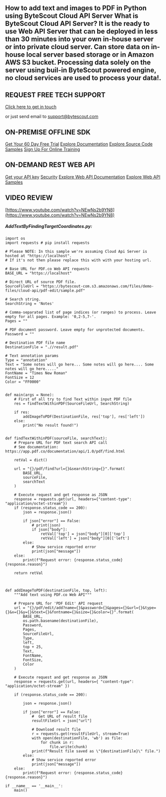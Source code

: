 ## How to add text and images to PDF in Python using ByteScout Cloud API Server What is ByteScout Cloud API Server? It is the ready to use Web API Server that can be deployed in less than 30 minutes into your own in-house server or into private cloud server. Can store data on in-house local server based storage or in Amazon AWS S3 bucket. Processing data solely on the server using buil-in ByteScout powered engine, no cloud services are used to process your data!.

## REQUEST FREE TECH SUPPORT

[Click here to get in touch](https://bytescout.zendesk.com/hc/en-us/requests/new?subject=ByteScout%20Cloud%20API%20Server%20Question)

or just send email to [support@bytescout.com](mailto:support@bytescout.com?subject=ByteScout%20Cloud%20API%20Server%20Question) 

## ON-PREMISE OFFLINE SDK 

[Get Your 60 Day Free Trial](https://bytescout.com/download/web-installer?utm_source=github-readme)
[Explore Documentation](https://bytescout.com/documentation/index.html?utm_source=github-readme)
[Explore Source Code Samples](https://github.com/bytescout/ByteScout-SDK-SourceCode/)
[Sign Up For Online Training](https://academy.bytescout.com/)


## ON-DEMAND REST WEB API

[Get your API key](https://app.pdf.co/signup?utm_source=github-readme)
[Security](https://pdf.co/security)
[Explore Web API Documentation](https://apidocs.pdf.co?utm_source=github-readme)
[Explore Web API Samples](https://github.com/bytescout/ByteScout-SDK-SourceCode/tree/master/PDF.co%20Web%20API)

## VIDEO REVIEW

[https://www.youtube.com/watch?v=NEwNs2b9YN8](https://www.youtube.com/watch?v=NEwNs2b9YN8)




<!-- code block begin -->

##### **AddTextByFindingTargetCoordinates.py:**
    
```
import os
import requests # pip install requests

# Please NOTE: In this sample we're assuming Cloud Api Server is hosted at "https://localhost". 
# If it's not then please replace this with with your hosting url.

# Base URL for PDF.co Web API requests
BASE_URL = "https://localhost"

# Direct URL of source PDF file.
SourceFileUrl = "https://bytescout-com.s3.amazonaws.com/files/demo-files/cloud-api/pdf-edit/sample.pdf"

# Search string.
SearchString = 'Notes'

# Comma-separated list of page indices (or ranges) to process. Leave empty for all pages. Example: '0,2-5,7-'.
Pages = ""

# PDF document password. Leave empty for unprotected documents.
Password = ""

# Destination PDF file name
DestinationFile = ".//result.pdf"

# Text annotation params
Type = "annotation"
Text = "Some notes will go here... Some notes will go here.... Some notes will go here....."
FontName = "Times New Roman"
FontSize = 12
Color = "FF0000"


def main(args = None):
    # First of all try to find Text within input PDF file
    res = findTextWithinPDF(SourceFileUrl, SearchString)

    if res:
        addImageToPDF(DestinationFile, res['top'], res['left'])
    else:
        print("No result found!")


def findTextWithinPDF(sourceFile, searchText):
    # Prepare URL for PDF text search API call
    # See documentation: https://app.pdf.co/documentation/api/1.0/pdf/find.html

    retVal = dict()

    url = "{}/pdf/find?url={}&searchString={}".format(
        BASE_URL,
        sourceFile,
        searchText
    )

    # Execute request and get response as JSON
    response = requests.get(url, headers={"content-type": "application/octet-stream"})
    if (response.status_code == 200):
        json = response.json()

        if json["error"] == False:
            # print(json)
            if json["body"]:
                retVal['top'] = json["body"][0]['top']
                retVal['left'] = json["body"][0]['left']
        else:
            # Show service reported error
            print(json["message"])
    else:
        print(f"Request error: {response.status_code} {response.reason}")

    return retVal



def addImageToPDF(destinationFile, top, left):
    """Add text using PDF.co Web API"""

    # Prepare URL for 'PDF Edit' API request
    url = "{}/pdf/edit/add?name={}&password={}&pages={}&url={}&type={}&x={}&y={}&text={}&fontname={}&size={}&color={}".format(
        BASE_URL,
        os.path.basename(destinationFile),
        Password,
        Pages,
        SourceFileUrl,
        Type,
        left,
        top + 25,
        Text,
        FontName,
        FontSize,
        Color
    )

    # Execute request and get response as JSON
    response = requests.get(url, headers={ "content-type": "application/octet-stream" })

    if (response.status_code == 200):

        json = response.json()

        if json["error"] == False:
            #  Get URL of result file
            resultFileUrl = json["url"]

            # Download result file
            r = requests.get(resultFileUrl, stream=True)
            with open(destinationFile, 'wb') as file:
                for chunk in r:
                    file.write(chunk)
            print(f"Result file saved as \"{destinationFile}\" file.")
        else:
            # Show service reported error
            print(json["message"])
    else:
        print(f"Request error: {response.status_code} {response.reason}")

if __name__ == '__main__':
    main()
```

<!-- code block end -->